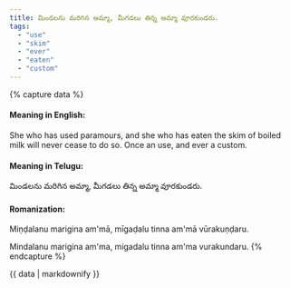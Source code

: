```yaml
---
title: మిండలను మరిగిన అమ్మా, మీగడలు తిన్న అమ్మా వూరకుండరు.
tags:
  - "use"
  - "skim"
  - "ever"
  - "eaten"
  - "custom"
---
```


{% capture data %}
#### Meaning in English:
She who has used paramours, and she who has eaten the skim of boiled milk will never cease to do so.
Once an use, and ever a custom.

#### Meaning in Telugu:
మిండలను మరిగిన అమ్మా, మీగడలు తిన్న అమ్మా వూరకుండరు.

#### Romanization:
Miṇḍalanu marigina am'mā, mīgaḍalu tinna am'mā vūrakuṇḍaru.

Mindalanu marigina am'ma, migadalu tinna am'ma vurakundaru.
{% endcapture %}

{{ data | markdownify }}

